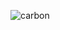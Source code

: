![carbon](https://github.com/PotucekMarek/PotucekMarek/assets/162127244/e46d2221-1d97-4a4e-89fd-923beebe69f3)
